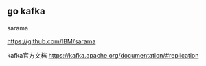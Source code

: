 ## go kafka
sarama

https://github.com/IBM/sarama


kafka官方文档
https://kafka.apache.org/documentation/#replication